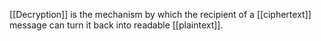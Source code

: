 [[Decryption]] is the mechanism by which the recipient of a [[ciphertext]] message can turn it back into readable [[plaintext]].
